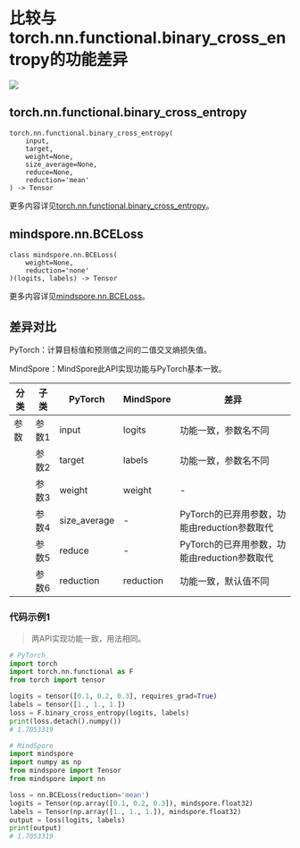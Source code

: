# 比较与torch.nn.functional.binary_cross_entropy的功能差异

<a href="https://gitee.com/mindspore/docs/blob/master/docs/mindspore/source_zh_cn/note/api_mapping/pytorch_diff/BCELoss.md" target="_blank"><img src="https://mindspore-website.obs.cn-north-4.myhuaweicloud.com/website-images/r2.0/resource/_static/logo_source.png"></a>

## torch.nn.functional.binary_cross_entropy

```text
torch.nn.functional.binary_cross_entropy(
    input,
    target,
    weight=None,
    size_average=None,
    reduce=None,
    reduction='mean'
) -> Tensor
```

更多内容详见[torch.nn.functional.binary_cross_entropy](https://pytorch.org/docs/1.8.1/nn.functional.html#torch.nn.functional.binary_cross_entropy)。

## mindspore.nn.BCELoss

```text
class mindspore.nn.BCELoss(
    weight=None,
    reduction='none'
)(logits, labels) -> Tensor
```

更多内容详见[mindspore.nn.BCELoss](https://mindspore.cn/docs/zh-CN/master/api_python/nn/mindspore.nn.BCELoss.html)。

## 差异对比

PyTorch：计算目标值和预测值之间的二值交叉熵损失值。

MindSpore：MindSpore此API实现功能与PyTorch基本一致。

| 分类 | 子类  | PyTorch   | MindSpore | 差异                                                         |
| ---- | ----- | --------- | --------- | ------------------------------------------------------------ |
| 参数 | 参数1 | input     | logits    | 功能一致，参数名不同                                         |
|      | 参数2 | target    | labels    | 功能一致，参数名不同                                         |
|      | 参数3 | weight    | weight    | -                                                            |
|      | 参数4 | size_average    | -    | PyTorch的已弃用参数，功能由reduction参数取代          |
|      | 参数5 | reduce    | -    | PyTorch的已弃用参数，功能由reduction参数取代                 |
|      | 参数6 | reduction | reduction | 功能一致，默认值不同                                    |

### 代码示例1

> 两API实现功能一致，用法相同。

```python
# PyTorch
import torch
import torch.nn.functional as F
from torch import tensor

logits = tensor([0.1, 0.2, 0.3], requires_grad=True)
labels = tensor([1., 1., 1.])
loss = F.binary_cross_entropy(logits, labels)
print(loss.detach().numpy())
# 1.7053319

# MindSpore
import mindspore
import numpy as np
from mindspore import Tensor
from mindspore import nn

loss = nn.BCELoss(reduction='mean')
logits = Tensor(np.array([0.1, 0.2, 0.3]), mindspore.float32)
labels = Tensor(np.array([1., 1., 1.]), mindspore.float32)
output = loss(logits, labels)
print(output)
# 1.7053319
```
